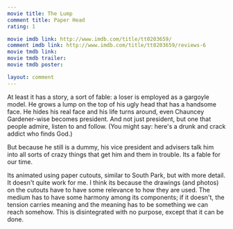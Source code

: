 ```yaml
---
movie title: The Lump
comment title: Paper Head
rating: 1

movie imdb link: http://www.imdb.com/title/tt0203659/
comment imdb link: http://www.imdb.com/title/tt0203659/reviews-6
movie tmdb link: 
movie tmdb trailer: 
movie tmdb poster: 

layout: comment
---
```


At least it has a story, a sort of fable: a loser is employed as a gargoyle model. He grows a lump on the top of his ugly head that has a handsome face. He hides his real face and his life turns around, even Chauncey Gardener-wise becomes president. And not just president, but one that people admire, listen to and follow. (You might say: here's a drunk and crack addict who finds God.)

But because he still is a dummy, his vice president and advisers talk him into all sorts of crazy things that get him and them in trouble. Its a fable for our time.

Its animated using paper cutouts, similar to South Park, but with more detail. It doesn't quite work for me. I think its because the drawings (and photos) on the cutouts have to have some relevance to how they are used. The medium has to have some harmony among its components; if it doesn't, the tension carries meaning and the meaning has to be something we can reach somehow. This is disintegrated with no purpose, except that it can be done.